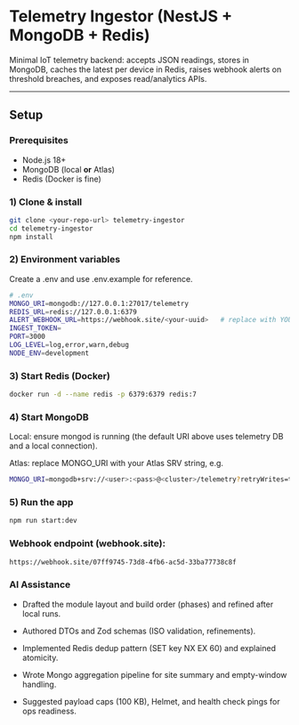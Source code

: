 # Telemetry Ingestor (NestJS + MongoDB + Redis)

Minimal IoT telemetry backend: accepts JSON readings, stores in MongoDB, caches the latest per device in Redis, raises webhook alerts on threshold breaches, and exposes read/analytics APIs.

---

## Setup

### Prerequisites
- Node.js 18+
- MongoDB (local **or** Atlas)
- Redis (Docker is fine)

### 1) Clone & install
```bash
git clone <your-repo-url> telemetry-ingestor
cd telemetry-ingestor
npm install
```

### 2) Environment variables

Create a .env and use .env.example for reference.

```bash
# .env
MONGO_URI=mongodb://127.0.0.1:27017/telemetry
REDIS_URL=redis://127.0.0.1:6379
ALERT_WEBHOOK_URL=https://webhook.site/<your-uuid>   # replace with YOUR URL
INGEST_TOKEN=                                        
PORT=3000
LOG_LEVEL=log,error,warn,debug
NODE_ENV=development
```

### 3) Start Redis (Docker)

```bash
docker run -d --name redis -p 6379:6379 redis:7
```

### 4) Start MongoDB

Local: ensure mongod is running (the default URI above uses telemetry DB and a local connection).

Atlas: replace MONGO_URI with your Atlas SRV string, e.g.
```bash 
MONGO_URI=mongodb+srv://<user>:<pass>@<cluster>/telemetry?retryWrites=true&w=majority
```

### 5) Run the app

```bash
npm run start:dev
```

### Webhook endpoint (webhook.site): 

```bash
https://webhook.site/07ff9745-73d8-4fb6-ac5d-33ba77738c8f
```

### AI Assistance

- Drafted the module layout and build order (phases) and refined after local runs.

- Authored DTOs and Zod schemas (ISO validation, refinements).

- Implemented Redis dedup pattern (SET key NX EX 60) and explained atomicity.

- Wrote Mongo aggregation pipeline for site summary and empty-window handling.

- Suggested payload caps (100 KB), Helmet, and health check pings for ops readiness.